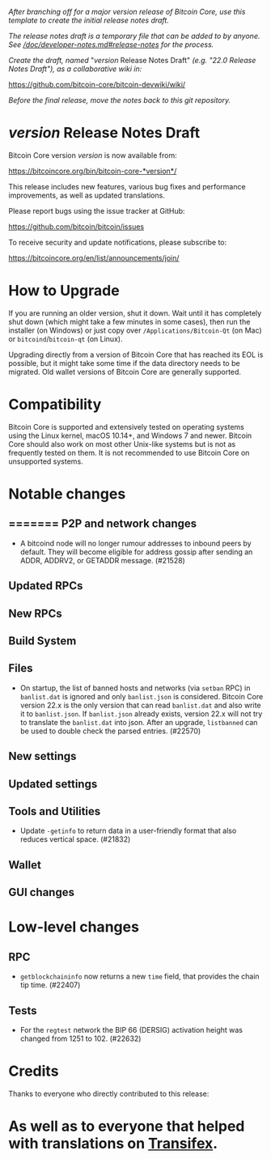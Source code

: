 *After branching off for a major version release of Bitcoin Core, use this
template to create the initial release notes draft.*

*The release notes draft is a temporary file that can be added to by anyone. See
[/doc/developer-notes.md#release-notes](/doc/developer-notes.md#release-notes)
for the process.*

*Create the draft, named* "*version* Release Notes Draft"
*(e.g. "22.0 Release Notes Draft"), as a collaborative wiki in:*

https://github.com/bitcoin-core/bitcoin-devwiki/wiki/

*Before the final release, move the notes back to this git repository.*

*version* Release Notes Draft
===============================

Bitcoin Core version *version* is now available from:

  <https://bitcoincore.org/bin/bitcoin-core-*version*/>

This release includes new features, various bug fixes and performance
improvements, as well as updated translations.

Please report bugs using the issue tracker at GitHub:

  <https://github.com/bitcoin/bitcoin/issues>

To receive security and update notifications, please subscribe to:

  <https://bitcoincore.org/en/list/announcements/join/>

How to Upgrade
==============

If you are running an older version, shut it down. Wait until it has completely
shut down (which might take a few minutes in some cases), then run the
installer (on Windows) or just copy over `/Applications/Bitcoin-Qt` (on Mac)
or `bitcoind`/`bitcoin-qt` (on Linux).

Upgrading directly from a version of Bitcoin Core that has reached its EOL is
possible, but it might take some time if the data directory needs to be migrated. Old
wallet versions of Bitcoin Core are generally supported.

Compatibility
==============

Bitcoin Core is supported and extensively tested on operating systems
using the Linux kernel, macOS 10.14+, and Windows 7 and newer.  Bitcoin
Core should also work on most other Unix-like systems but is not as
frequently tested on them.  It is not recommended to use Bitcoin Core on
unsupported systems.

Notable changes
===============

=======
P2P and network changes
-----------------------

- A bitcoind node will no longer rumour addresses to inbound peers by default.
  They will become eligible for address gossip after sending an ADDR, ADDRV2,
  or GETADDR message. (#21528)

Updated RPCs
------------

New RPCs
--------

Build System
------------

Files
-----

* On startup, the list of banned hosts and networks (via `setban` RPC) in
  `banlist.dat` is ignored and only `banlist.json` is considered. Bitcoin Core
  version 22.x is the only version that can read `banlist.dat` and also write
  it to `banlist.json`. If `banlist.json` already exists, version 22.x will not
  try to translate the `banlist.dat` into json. After an upgrade, `listbanned`
  can be used to double check the parsed entries. (#22570)

New settings
------------

Updated settings
----------------

Tools and Utilities
-------------------

- Update `-getinfo` to return data in a user-friendly format that also reduces vertical space. (#21832)

Wallet
------

GUI changes
-----------

Low-level changes
=================

RPC
---

- `getblockchaininfo` now returns a new `time` field, that provides the chain tip time. (#22407)

Tests
-----

- For the `regtest` network the BIP 66 (DERSIG) activation height was changed
  from 1251 to 102. (#22632)

Credits
=======

Thanks to everyone who directly contributed to this release:


As well as to everyone that helped with translations on
[Transifex](https://www.transifex.com/bitcoin/bitcoin/).
=======
